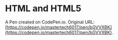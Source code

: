 # HTML and HTML5

A Pen created on CodePen.io. Original URL: [https://codepen.io/mastertech6017/pen/bGVVXBK](https://codepen.io/mastertech6017/pen/bGVVXBK).


